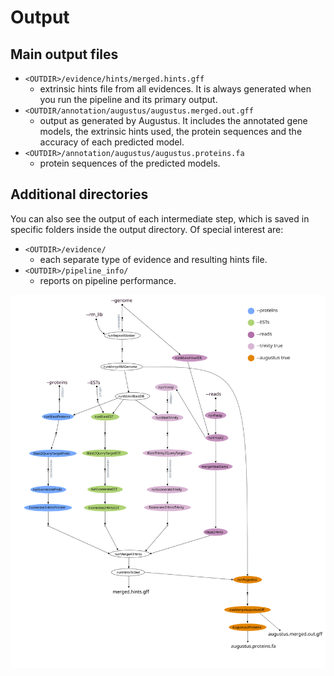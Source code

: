 # Output

## Main output files

* `<OUTDIR>/evidence/hints/merged.hints.gff`
  * extrinsic hints file from all evidences. It is always generated when you run the pipeline and its primary output.  
* `<OUTDIR/annotation/augustus/augustus.merged.out.gff`
  * output as generated by Augustus. It includes the annotated gene models, the extrinsic hints used, the protein sequences and the accuracy of each predicted model. 
* `<OUTDIR>/annotation/augustus/augustus.proteins.fa`
  * protein sequences of the predicted models.  
  
## Additional directories
You can also see the output of each intermediate step, which is saved in specific folders inside the output directory. Of special interest are: 

* `<OUTDIR>/evidence/` 
  * each separate type of evidence and resulting hints file. 
* `<OUTDIR>/pipeline_info/` 
  * reports on pipeline performance. 


![](../images/Pipeline_dag.svg)
